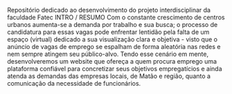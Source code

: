 Repositório dedicado ao desenvolvimento do projeto interdisciplinar da faculdade Fatec
INTRO / RESUMO
Com o constante crescimento de centros urbanos aumenta-se a demanda por trabalho e sua busca; o processo de candidatura para essas vagas pode enfrentar lentidão pela falta de um espaço (virtual) dedicado a sua visualização clara e objetiva - visto que o anúncio de vagas de emprego se espalham de forma aleatória nas redes e nem sempre atingem seu público-alvo. Tendo esse cenário em mente, desenvolveremos um website que ofereça a quem procura emprego uma plataforma confiável para concretizar seus objetivos empregatícios e ainda atenda as demandas das empresas locais, de Matão e região, quanto a comunicação da necessidade de funcionários.
